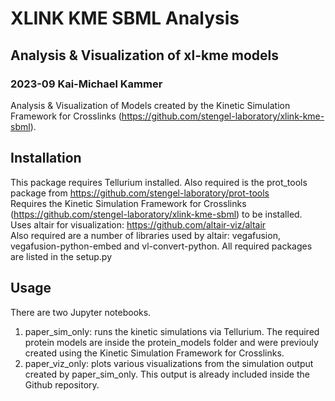 # XLINK KME SBML Analysis
## Analysis & Visualization of xl-kme models
### 2023-09 Kai-Michael Kammer
Analysis & Visualization of Models created by the Kinetic Simulation Framework for Crosslinks (https://github.com/stengel-laboratory/xlink-kme-sbml).

## Installation
This package requires Tellurium installed. Also required is the prot_tools package from https://github.com/stengel-laboratory/prot-tools  
Requires the Kinetic Simulation Framework for Crosslinks (https://github.com/stengel-laboratory/xlink-kme-sbml) to be installed.  
Uses altair for visualization: https://github.com/altair-viz/altair  
Also required are a number of libraries used by altair: vegafusion, vegafusion-python-embed and vl-convert-python. All required packages are listed in the setup.py

## Usage
There are two Jupyter notebooks. 

1) paper_sim_only: runs the kinetic simulations via Tellurium. The required protein models are inside the protein_models folder and were previouly created using the Kinetic Simulation Framework for Crosslinks.
2) paper_viz_only: plots various visualizations from the simulation output created by paper_sim_only. This output is already included inside the Github repository.
